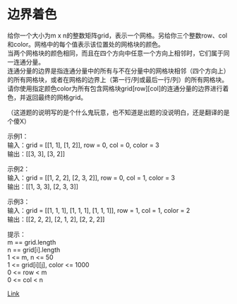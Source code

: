 <h1>边界着色</h1>

给你一个大小为m x n的整数矩阵grid，表示一个网格。另给你三个整数row、col和color。网格中的每个值表示该位置处的网格块的颜色。</br>
当两个网格块的颜色相同，而且在四个方向中任意一个方向上相邻时，它们属于同一连通分量。</br>
连通分量的边界是指连通分量中的所有与不在分量中的网格块相邻（四个方向上）的所有网格块，或者在网格的边界上（第一行/列或最后一行/列）的所有网格块。</br>
请你使用指定颜色color为所有包含网格块grid[row][col]的连通分量的边界进行着色，并返回最终的网格grid。</br>

（这道题的说明写的是个什么鬼玩意，也不知道是出题的没说明白，还是翻译的是个傻X）</br>

示例1：</br>
输入：grid = [[1, 1], [1, 2]], row = 0, col = 0, color = 3</br>
输出：[[3, 3], [3, 2]]</br>

示例2：</br>
输入：grid = [[1, 2, 2], [2, 3, 2]], row = 0, col = 1, color = 3</br>
输出：[[1, 3, 3], [2, 3, 3]]</br>

示例3：</br>
输入：grid = [[1, 1, 1], [1, 1, 1], [1, 1, 1]], row = 1, col = 1, color = 2</br>
输出：[[2, 2, 2], [2, 1, 2], [2, 2, 2]]</br>

提示：</br>
m == grid.length</br>
n == grid[i].length</br>
1 <= m, n <= 50</br>
1 <= grid[i][j], color <= 1000</br>
0 <= row < m</br>
0 <= col < n</br>

[Link](https://leetcode-cn.com/problems/coloring-a-border/)